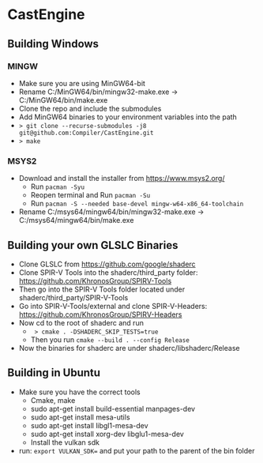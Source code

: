 # CastEngine

## Building Windows

### MINGW
- Make sure you are using MinGW64-bit
- Rename C:/MinGW64/bin/mingw32-make.exe -> C:/MinGW64/bin/make.exe
- Clone the repo and include the submodules
- Add MinGW64 binaries to your environment variables into the path
- ```> git clone --recurse-submodules -j8 git@github.com:Compiler/CastEngine.git```
- ```> make```

### MSYS2
- Download and install the installer from https://www.msys2.org/
  - Run ```pacman -Syu```
  - Reopen terminal and Run ```pacman -Su```
  - Run ```pacman -S --needed base-devel mingw-w64-x86_64-toolchain```
- Rename C:/msys64/mingw64/bin/mingw32-make.exe -> C:/msys64/mingw64/bin/make.exe


## Building your own GLSLC Binaries
- Clone GLSLC from https://github.com/google/shaderc
- Clone SPIR-V Tools into the shaderc/third_party folder: https://github.com/KhronosGroup/SPIRV-Tools
- Then go into the SPIR-V Tools folder located under shaderc/third_party/SPIR-V-Tools
- Go into SPIR-V-Tools/external and clone SPIR-V-Headers: https://github.com/KhronosGroup/SPIRV-Headers
- Now cd to the root of shaderc and run
  - ``` > cmake . -DSHADERC_SKIP_TESTS=true```
  - Then you run ``` cmake --build . --config Release ```
- Now the binaries for shaderc are under shaderc/libshaderc/Release


## Building in Ubuntu
- Make sure you have the correct tools
  - Cmake, make
  - sudo apt-get install build-essential manpages-dev
  - sudo apt-get install mesa-utils
  - sudo apt-get install libgl1-mesa-dev
  - sudo apt-get install xorg-dev libglu1-mesa-dev
  - Install the vulkan sdk
- run: ```export VULKAN_SDK=``` and put your path to the parent of the bin folder
